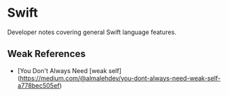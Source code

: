 # Swift

Developer notes covering general Swift language features.

## Weak References

- [You Don't Always Need \[weak self\](https://medium.com/@almalehdev/you-dont-always-need-weak-self-a778bec505ef)
